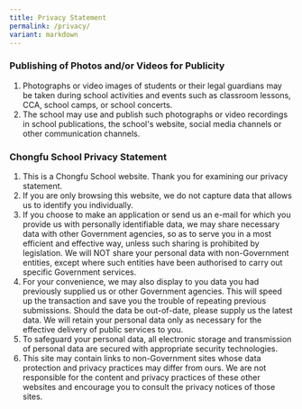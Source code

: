 ```yaml
---
title: Privacy Statement
permalink: /privacy/
variant: markdown
---
```

### **Publishing of Photos and/or Videos for Publicity**

1. Photographs or video images of students or their legal guardians may be taken during school activities and events such as classroom lessons, CCA, school camps, or school concerts. 
2. The school may use and publish such photographs or video recordings in school publications, the school's website, social media channels or other communication channels.

### **Chongfu School Privacy Statement**

1.   This is a Chongfu School website. Thank you for examining our privacy statement.
2.   If you are only browsing this website, we do not capture data that allows us to identify you individually.
3.   If you choose to make an application or send us an e-mail for which you provide us with personally identifiable data, we may share necessary data with other Government agencies, so as to serve you in a most efficient and effective way, unless such sharing is prohibited by legislation. We will NOT share your personal data with non-Government entities, except where such entities have been authorised to carry out specific Government services.
4.   For your convenience, we may also display to you data you had previously supplied us or other Government agencies. This will speed up the transaction and save you the trouble of repeating previous submissions. Should the data be out-of-date, please supply us the latest data. We will retain your personal data only as necessary for the effective delivery of public services to you.
5.  To safeguard your personal data, all electronic storage and transmission of personal data are secured with appropriate security technologies.
6.  This site may contain links to non-Government sites whose data protection and privacy practices may differ from ours. We are not responsible for the content and privacy practices of these other websites and encourage you to consult the privacy notices of those sites.